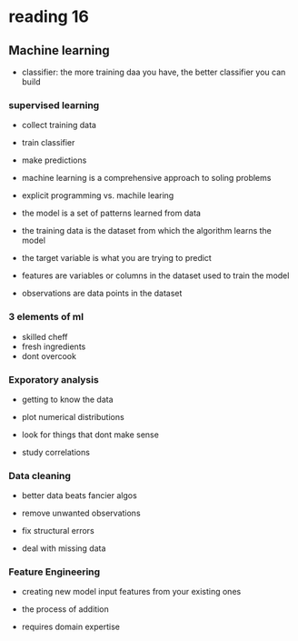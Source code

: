 # reading 16

## Machine learning

- classifier: the more training daa you have, the better classifier you can build

### supervised learning

- collect training data
- train classifier
- make predictions

- machine learning is a comprehensive approach to soling problems

- explicit programming vs. machile learing

- the model is a set of patterns learned from data

- the training data is the dataset from which the algorithm learns the model

- the target variable is what you are trying to predict

- features are variables or columns in the dataset used to train the model

- observations are data points in the dataset

### 3 elements of ml

- skilled cheff
- fresh ingredients
- dont overcook

### Exporatory analysis

- getting to know the data

- plot numerical distributions

- look for things that dont make sense

- study correlations

### Data cleaning

- better data beats fancier algos

- remove unwanted observations

- fix structural errors

- deal with missing data

### Feature Engineering

- creating new model input features from your existing ones

- the process of addition

- requires domain expertise